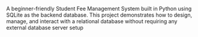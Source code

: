 A beginner-friendly Student Fee Management System built in Python using SQLite as the backend database. This project demonstrates how to design, manage, and interact with a relational database without requiring any external database server setup
